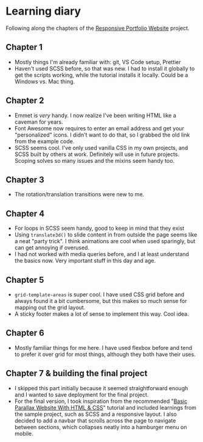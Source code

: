 # Learning diary

Following along the chapters of the [Responsive Portfolio Website](https://www.youtube.com/watch?v=gYzHS-n2gqU&list=PLillGF-RfqbYoGoCjKoMOkVznV6aSXKzU&index=1) project.

## Chapter 1

- Mostly things I'm already familiar with: git, VS Code setup, Prettier
- Haven't used SCSS before, so that was new. I had to install it globally to get the scripts working, while the tutorial installs it locally. Could be a Windows vs. Mac thing.

## Chapter 2

- Emmet is _very_ handy. I now realize I've been writing HTML like a caveman for years.
- Font Awesome now requires to enter an email address and get your "personalized" icons. I didn't want to do that, so I grabbed the old link from the example code.
- SCSS seems cool. I've only used vanilla CSS in my own projects, and SCSS built by others at work. Definitely will use in future projects. Scoping solves so many issues and the mixins seem handy too.

## Chapter 3

- The rotation/translation transitions were new to me.

## Chapter 4

- For loops in SCSS seem handy, good to keep in mind that they exist
- Using `translate3d()` to slide content in from outside the page seems like a neat "party trick". I think animations are cool when used sparingly, but can get annoying if overused.
- I had not worked with media queries before, and I at least understand the basics now. Very important stuff in this day and age.

## Chapter 5

- `grid-template-areas` is super cool. I have used CSS grid before and always found it a bit cumbersome, but this makes so much sense for mapping out the grid layout.
- A sticky footer makes a lot of sense to implement this way. Cool idea.

## Chapter 6

- Mostly familiar things for me here. I have used flexbox before and tend to prefer it over grid for most things, although they both have their uses.

## Chapter 7 & building the final project

- I skipped this part initially because it seemed straightforward enough and I wanted to save deployment for the final project.
- For the final version, I took inspiration from the recommended "[Basic Parallax Website With HTML & CSS](https://www.youtube.com/watch?v=JttTcnidSdQ)" tutorial and included learnings from the sample project, such as SCSS and a responsive layout. I also decided to add a navbar that scrolls across the page to navigate between sections, which collapses neatly into a hamburger menu on mobile.
